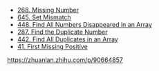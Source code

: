 <!-- GFM-TOC -->
* [268. Missing Number](https://github.com/yhx89757/CS-Notes/blob/master/notes/268.%20Missing%20Number.md)
* [645. Set Mismatch](https://github.com/yhx89757/CS-Notes/blob/master/notes/645.%20Set%20Mismatch.md)
* [448. Find All Numbers Disappeared in an Array](https://github.com/yhx89757/CS-Notes/blob/master/notes/448.%20Find%20All%20Numbers%20Disappeared%20in%20an%20Array.md)
* [287. Find the Duplicate Number](https://github.com/yhx89757/CS-Notes/blob/master/notes/287.%20Find%20the%20Duplicate%20Number.md)
* [442. Find All Duplicates in an Array](https://github.com/yhx89757/CS-Notes/blob/master/notes/442.%20Find%20All%20Duplicates%20in%20an%20Array.md)
* [41. First Missing Positive](https://github.com/yhx89757/CS-Notes/blob/master/notes/41.%20First%20Missing%20Positive.md)
<!-- GFM-TOC -->


https://zhuanlan.zhihu.com/p/90664857
